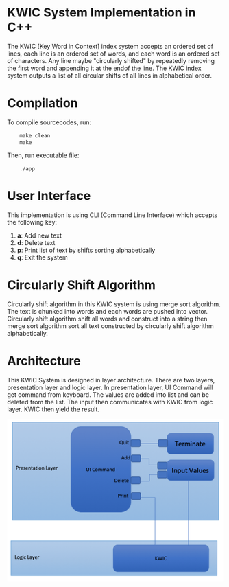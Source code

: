 # KWIC System Implementation in C++
The KWIC [Key Word in Context] index system accepts an ordered set of lines, each line is an ordered set of words, and each word is an ordered set of characters. Any line maybe "circularly shifted" by repeatedly removing the first word and appending it at the endof the line. The KWIC index system outputs a list of all circular shifts of all lines in alphabetical order.

# Compilation
To compile sourcecodes, run:
``` 
	make clean 
	make
```

Then, run executable file:
```
	./app
```

# User Interface
This implementation is using CLI (Command Line Interface) which accepts the following key:
1. **a**: Add new text
2. **d**: Delete text
3. **p**: Print list of text by shifts sorting alphabetically
4. **q**: Exit the system

# Circularly Shift Algorithm
Circularly shift algorithm in this KWIC system is using merge sort algorithm. The text is chunked into words and each words are pushed into vector. Circularly shift algorithm shift all words and construct into a string then merge sort algorithm sort all text constructed by circularly shift algorithm alphabetically.

# Architecture
This KWIC System is designed in layer architecture. There are two layers, presentation layer and logic layer. In presentation layer, UI Command will get command from keyboard. The values are added into list and can be deleted from the list. The input then communicates with KWIC from logic layer. KWIC then yield the result.

![KWIC Layered Architecture](architecture.png)